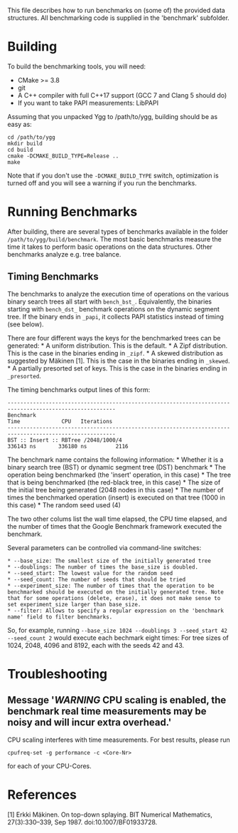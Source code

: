 This file describes how to run benchmarks on (some of) the provided data structures. All benchmarking code
is supplied in the 'benchmark' subfolder. 

Building
========

To build the benchmarking tools, you will need:

* CMake >= 3.8
* git
* A C++ compiler with full C++17 support (GCC 7 and Clang 5 should do)
* If you want to take PAPI measurements: LibPAPI

Assuming that you unpacked Ygg to /path/to/ygg, building should be as easy as:

```
cd /path/to/ygg
mkdir build
cd build
cmake -DCMAKE_BUILD_TYPE=Release ..
make
```

Note that if you don't use the `-DCMAKE_BUILD_TYPE` switch, optimization is turned off and you will see a warning if you run the benchmarks.

Running Benchmarks
==================

After building, there are several types of benchmarks available in the folder `/path/to/ygg/build/benchmark`. The most basic benchmarks measure the time it takes to perform basic operations on the data structures. Other benchmarks analyze e.g. tree balance.

Timing Benchmarks
-----------------
The benchmarks to analyze the execution time of operations on the various binary search trees all start with `bench_bst_`. Equivalently, the binaries starting with `bench_dst_` benchmark operations on the dynamic segment tree. If the binary ends in `_papi`, it collects PAPI statistics instead of timing (see below). 

There are four different ways the keys for the benchmarked trees can be generated:
	* A uniform distribution. This is the default.
	* A Zipf distribution. This is the case in the binaries ending in `_zipf`.
	* A skewed distribution as suggested by Mäkinen [1]. This is the case in the binaries ending in `_skewed`.
	* A partially presorted set of keys. This is the case in the binaries ending in `_presorted`.

The timing benchmarks output lines of this form:

```
--------------------------------------------------------------------------------------------------------
Benchmark                                                              Time             CPU   Iterations
--------------------------------------------------------------------------------------------------------
BST :: Insert :: RBTree /2048/1000/4                              336143 ns       336180 ns         2116
```

The benchmark name contains the following information:
	* Whether it is a binary search tree (BST) or dynamic segment tree (DST) benchmark
	* The operation being benchmarked (the 'insert' operation, in this case)
	* The tree that is being benchmarked (the red-black tree, in this case)
	* The size of the initial tree being generated (2048 nodes in this case)
	* The number of times the benchmarked operation (insert) is executed on that tree (1000 in this case)
	* The random seed used (4)
	
The two other colums list the wall time elapsed, the CPU time elapsed, and the number of times that the Google Benchmark framework executed the benchmark.

Several parameters can be controlled via command-line switches:

	* --base_size: The smallest size of the initially generated tree
	* --doublings: The number of times the base_size is doubled. 
	* --seed_start: The lowest value for the random seed
	* --seed_count: The number of seeds that should be tried
	* --experiment_size: The number of times that the operation to be benchmarked should be executed on the initially generated tree. Note that for some operations (delete, erase), it does not make sense to set experiment_size larger than base_size.
	* --filter: Allows to specify a regular expression on the 'benchmark name' field to filter benchmarks.
	
So, for example, running `--base_size 1024 --doublings 3 --seed_start 42 --seed_count 2` would execute each bechmark eight times: For tree sizes of 1024, 2048, 4096 and 8192, each with the seeds 42 and 43.


Troubleshooting
===============

Message '***WARNING*** CPU scaling is enabled, the benchmark real time measurements may be noisy and will incur extra overhead.'
----------------------------------------------

CPU scaling interferes with time measurements. For best results, please run

`cpufreq-set -g performance -c <Core-Nr>`

for each of your CPU-Cores.


References
==========
[1] Erkki Mäkinen. On top-down splaying. BIT Numerical Mathematics, 27(3):330–339, Sep 1987. doi:10.1007/BF01933728.
